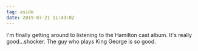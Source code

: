 ```yaml
---
tag: aside
date: 2019-07-21 11:43:02
---
```

I'm finally getting around to listening to the Hamilton cast album. It's really good...shocker. The guy who plays King George is so good. 
